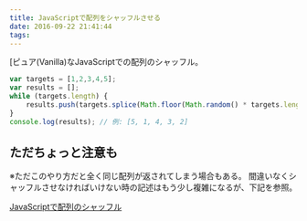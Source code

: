 ```yaml
---
title: JavaScriptで配列をシャッフルさせる
date: 2016-09-22 21:41:44
tags:
---
```


[ピュア(Vanilla)なJavaScriptでの配列のシャッフル。

``` js
var targets = [1,2,3,4,5];
var results = [];
while (targets.length) {
    results.push(targets.splice(Math.floor(Math.random() * targets.length), 1)[0]);
}
console.log(results); // 例: [5, 1, 4, 3, 2]
```

## ただちょっと注意も
※ただこのやり方だと全く同じ配列が返されてしまう場合もある。
間違いなくシャッフルさせなければいけない時の記述はもう少し複雑になるが、下記を参照。

<a href="https://h2ham.net/javascript-%E3%81%A7%E9%85%8D%E5%88%97%E3%81%AE%E3%82%B7%E3%83%A3%E3%83%83%E3%83%95%E3%83%AB">JavaScriptで配列のシャッフル</a>